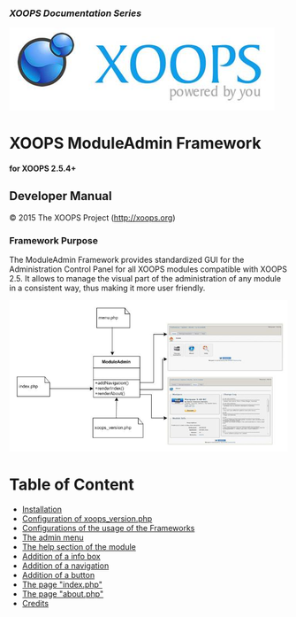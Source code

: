 ### _XOOPS Documentation Series_
![logoXoops.jpg](assets/logoXoops.jpg)

# XOOPS ModuleAdmin Framework
#### for XOOPS 2.5.4+
     

## Developer Manual
 
© 2015 The XOOPS Project (http://xoops.org)    

### Framework Purpose 


The ModuleAdmin Framework provides standardized GUI for the Administration Control Panel for all XOOPS modules compatible with XOOPS 2.5. It allows to manage the visual part of the administration of any module in a consistent way, thus making it more user friendly. 

![](assets/moduleAdminFlow.jpg)

# Table of Content

* [Installation](book/1install.md)
* [Configuration of xoops_version.php](book/2.md)
* [Configurations of the usage of the Frameworks](book/3.md)
* [The admin menu](book/4.md)
* [The help section of the module](book/5.md)
* [Addition of a info box](book/6.md)
* [Addition of a navigation](book/7.md)
* [Addition of a button](book/8.md)
* [The page "index.php"](book/9.md)
* [The page "about.php"](book/10.md)
* [Credits](book/99credits.md)